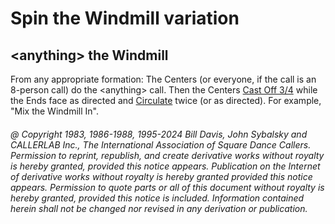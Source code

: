 
# Spin the Windmill variation

## \<anything> the Windmill

From any appropriate formation: The Centers (or
everyone, if the call is an 8-person call) do the \<anything>
call. Then the Centers [Cast Off 3/4](../ms/cast_off_three_quarters.md) while the Ends face as
directed and [Circulate](../b1/circulate.md) twice (or as directed).
For example, "Mix the Windmill In".

###### @ Copyright 1983, 1986-1988, 1995-2024 Bill Davis, John Sybalsky and CALLERLAB Inc., The International Association of Square Dance Callers. Permission to reprint, republish, and create derivative works without royalty is hereby granted, provided this notice appears. Publication on the Internet of derivative works without royalty is hereby granted provided this notice appears. Permission to quote parts or all of this document without royalty is hereby granted, provided this notice is included. Information contained herein shall not be changed nor revised in any derivation or publication.
